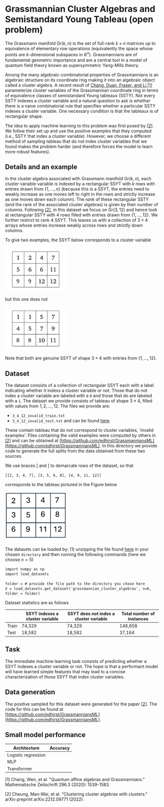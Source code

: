 # Grassmannian Cluster Algebras and Semistandard Young Tableau (open problem)

The Grassmann manifold $\text{Gr}(k,n)$ is the set of full-rank $k \times n$ matrices up to equivalence of elementary row operations (equivalently the space whose points are $k$-dimensional subspaces in $\mathbb{R}^n$). Grassmannians are of fundamental geometric importance and are a central tool in a model of quantum field theory known as supersymmetric Yang-Mills theory. 

Among the many algebraic-combinatorial properties of Grassmannians is an algebraic structure on its coordinate ring making it into an algebraic object called a cluster algebra. A recent result of [Chang, Duan, Fraser, and Li \[1\]](https://arxiv.org/abs/1907.13575) parameterize cluster variables of the Grassmannian coordinate ring in terms of equivalence classes of semistandard Young tableaux (SSTY). Not every SSTY indexes a cluster variable and a natural question to ask is whether there is a naive combinatorial rule that specifies whether a particular SSTY indexes a cluster variable. One necessary condition is that the tableaux is of rectangular shape. 

The idea to apply machine learning to this problem was first posed by [\[2\]](https://arxiv.org/abs/2212.09771). We follow their set up and use the positive examples that they computed (i.e., SSTY that index a cluster variable). However, we choose a different method of sampling tableau that do not index cluster variables that we found makes the problem harder (and therefore forces the model to learn more robust features).

## Details and an example

In the cluster algebra associated with Grassmann manifold $\text{Gr}(k,n)$, each cluster variable variable is indexed by a rectangular SSYT with $k$ rows with entries drawn from $\{1,\dots,n\}$ (because this is a SSYT, the entries need to weakly increase as one moves left to right in the rows and strictly increase as one moves down each column). The *rank* of these rectangular SSTY (and the rank of the associated cluster algebras) is given by their number of columns. Following [\[2\]](https://arxiv.org/abs/2212.09771), in this dataset we focus on $\text{Gr}(3,12)$ and hence look at rectangular SSTY with 4 rows filled with entries drawn from $\{1,\dots,12\}$. We further restrict to rank 4 SSYT. This leaves us with a collection of $3 \times 4$ arrays whose entries increase weakly across rows and strictly down columns. 

To give two examples, the SSYT below corresponds to a cluster variable

<img src="ssyt_valid.png" alt="drawing" width="200"/>
 
but this one does not

<img src="ssyt_invalid.png" alt="drawing" width="200"/>

Note that both are genuine SSYT of shape $3 \times 4$ with entries from $\{1, \dots, 12\}$.

## Dataset

The dataset consists of a collection of rectangular SSYT each with a label indicating whether it indexs a cluster variable or not. Those that do not index a cluster variable are labeled with a `0` and those that do are labeled with a `1`. The dataset we provide consists of tableau of shape $3 \times 4$, filled with values from $1,2,\dots,12$. The files we provide are: 
- ``3_4_12_invalid_train.txt``
- ``3_4_12_invalid_test.txt``
and can be found [here](https://drive.google.com/file/d/1Dd4PAOgm7bAtXSGmQW81OE-O_7dS7qU_/view?usp=sharing).

These contain tableau that do not correspond to cluster variables, 'invalid examples'. Files containing the valid examples were computed by others in [\[2\]](https://arxiv.org/abs/2212.09771) and can be obtained at [https://github.com/edhirst/GrassmanniansML](https://github.com/edhirst/GrassmanniansML).  In this directory we provide code to generate the full splits from the data obtained from these two sources.

We use braces $[$ and $]$ to demarcate rows of the dataset, so that

``[[2, 3, 4, 7], [3, 5, 6, 8], [4, 9, 11, 12]]``

corresponds to the tableau pictured in the Figure below

<img src="fig-grassmannian-tableau-example.png" alt="drawing" width="200"/>

The datasets can be loaded by: (1) unzipping the file found [here](https://drive.google.com/file/d/1Dd4PAOgm7bAtXSGmQW81OE-O_7dS7qU_/view?usp=sharing) in your chosen `directory` and then running the following commands (here we choose $n = 5$)

```
import numpy as np
import load_datasets 

folder = # provide the file path to the directory you chose here
X = load_datasets.get_dataset('grassmannian_cluster_algebras', n=6, folder = folder)
```

Dataset statistics are as follows

|  | SSYT indexes a cluster variable | SSYT does not index a cluster variable | Total number of instances | 
|----------|----------|----------|----------|
| Train | 74,329 | 74,329 | 148,658 |
| Test  | 18,582 | 18,582 | 37,164 |

## Task

The immediate machine learning task consists of predicting whether a SSYT indexes a cluster variable or not. The hope is that a performant model will have learned simple features that may lead to a concise characterization of those SSYT that index cluster variables. 

## Data generation

The positive sampled for this dataset were generated for the paper [\[2\]](https://arxiv.org/abs/2212.09771). The code for this can be found at [https://github.com/edhirst/GrassmanniansML](https://github.com/edhirst/GrassmanniansML). 

## Small model performance

| Architecture  | Accuracy | 
|----------|----------|
| Logistic regression |  | 
| MLP |  | 
| Transformer |  | 

\[1\] Chang, Wen, et al. "Quantum affine algebras and Grassmannians." Mathematische Zeitschrift 296.3 (2020): 1539-1583.

\[2\] Cheung, Man-Wai, et al. "Clustering cluster algebras with clusters." arXiv preprint arXiv:2212.09771 (2022).

